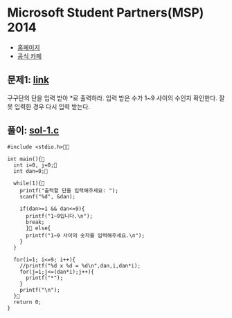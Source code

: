 # Microsoft Student Partners(MSP) 2014

- [홈페이지](http://www.microsoft.com/ko-kr/events/2014/dreamsparkmvaproject/codechallenge/)
- [공식 카페](http://cafe.naver.com/mspforever)

## 문제1: [link](http://cafe.naver.com/mspforever/2398)
구구단의 단을 입력 받아 *로 출력하라. 입력 받은 수가 1~9 사이의 수인지 확인한다. 잘못 입력한 경우 다시 입력 받는다.

## 풀이: [sol-1.c](https://github.com/akagaeng/self-study/blob/master/MSP-2014/code/sol-1.c)

```
#include <stdio.h>

int main(){
  int i=0, j=0;
  int dan=0;

  while(1){
    printf("출력할 단을 입력해주세요: ");
    scanf("%d", &dan);

    if(dan>=1 && dan<=9){
      printf("1~9입니다.\n");
      break;
      } else{
      printf("1~9 사이의 숫자를 입력해주세요.\n");
    }
  }

  for(i=1; i<=9; i++){
    //printf("%d x %d = %d\n",dan,i,dan*i);
    for(j=1;j<=(dan*i);j++){
      printf("*");
    }
    printf("\n");
  }
  return 0;
}
```
